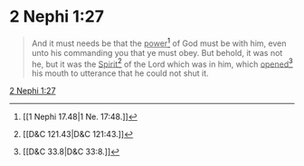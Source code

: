 # 2 Nephi 1:27

> And it must needs be that the <u>power</u>[^a] of God must be with him, even unto his commanding you that ye must obey. But behold, it was not he, but it was the <u>Spirit</u>[^b] of the Lord which was in him, which <u>opened</u>[^c] his mouth to utterance that he could not shut it.

[2 Nephi 1:27](https://www.churchofjesuschrist.org/study/scriptures/bofm/2-ne/1?lang=eng&id=p27#p27)


[^a]: [[1 Nephi 17.48|1 Ne. 17:48.]]
[^b]: [[D&C 121.43|D&C 121:43.]]
[^c]: [[D&C 33.8|D&C 33:8.]]
